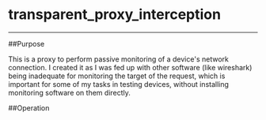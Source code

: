 # transparent_proxy_interception
-------------------------------

##Purpose

This is a proxy to perform passive monitoring of a device's network connection. 
I created it as I was fed up with other software (like wireshark) being inadequate for monitoring the target of the request, which is important for some of my tasks in testing devices, without installing monitoring software on them directly.

##Operation
